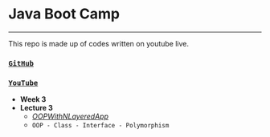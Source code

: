 # Java Boot Camp 
---
This repo is made up of codes written on youtube live.

### [`GitHub`](https://github.com/huseyinidin/KodlamaioJava2022)
### [`YouTube`](https://www.youtube.com/watch?v=2Vx_Z-5Dr4I&t=4511s)
 - **Week 3**
 - **Lecture 3**
	 - [*OOPWithNLayeredApp*](https://github.com/huseyinidin/KodlamaioJava2022/tree/main/week3/oopWithNLayeredApp/src/oopWithNLayeredApp)
	 - `OOP - Class - Interface - Polymorphism`
	